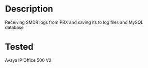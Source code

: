 Description
===========
Receiving SMDR logs from PBX and saving its to log files and MySQL database


Tested
======
Avaya IP Office 500 V2
